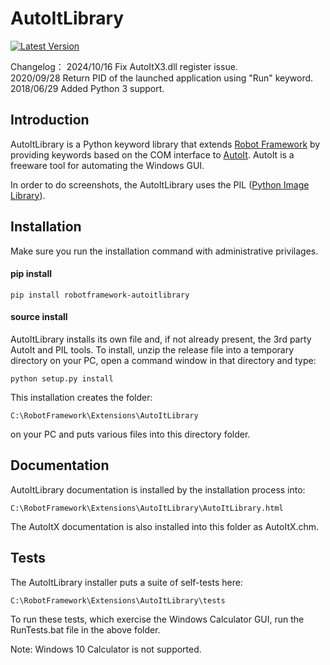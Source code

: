 AutoItLibrary
=============
[![Latest Version](https://img.shields.io/pypi/v/robotframework-autoitlibrary.svg)](https://pypi.python.org/pypi/robotframework-autoitlibrary)

Changelog： 
  2024/10/16 Fix AutoItX3.dll register issue.   
  2020/09/28 Return PID of the launched application using "Run" keyword.      
  2018/06/29 Added Python 3 support.     

Introduction
------------

AutoItLibrary is a Python keyword library that extends [Robot Framework](http://code.google.com/p/robotframework/) by providing keywords based on the COM interface to [AutoIt](http://www.autoitscript.com/autoit3/index.shtml). AutoIt is a freeware tool for automating the Windows GUI.

In order to do screenshots, the AutoItLibrary uses the PIL ([Python
Image Library](http://www.pythonware.com/products/pil/)).


Installation
------------
Make sure you run the installation command with administrative privilages.

#### pip install
   
```pip install robotframework-autoitlibrary```


#### source install
AutoItLibrary installs its own file and, if not already present, the 3rd party
AutoIt and PIL tools.  To install, unzip the release file into a temporary
directory on your PC, open a command window in that directory and type:

    python setup.py install

This installation creates the folder:

    C:\RobotFramework\Extensions\AutoItLibrary

on your PC and puts various files into this directory folder.


Documentation
-------------

AutoItLibrary documentation is installed by the installation process into:

    C:\RobotFramework\Extensions\AutoItLibrary\AutoItLibrary.html

The AutoItX documentation is also installed into this folder as AutoItX.chm.


Tests
-----

The AutoItLibrary installer puts a suite of self-tests here:

    C:\RobotFramework\Extensions\AutoItLibrary\tests

To run these tests, which exercise the Windows Calculator GUI, run the
RunTests.bat file in the above folder.

Note: Windows 10 Calculator is not supported.
